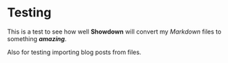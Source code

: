 # Testing

This is a test to see how well **Showdown** will convert my *Markdown* files to
something ***amazing***.

Also for testing importing blog posts from files.
